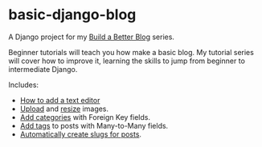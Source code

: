 # basic-django-blog

A Django project for my [Build a Better Blog](https://ctrlzblog.com/category/django/build-a-better-blog/) series.

Beginner tutorials will teach you how make a basic blog. My tutorial series will cover how to improve it, learning the skills to jump from beginner to intermediate Django.

Includes:
- [How to add a text editor](https://ctrlzblog.com/how-to-add-a-text-editor-to-a-django-blog-with-summernote/)
- [Upload](https://ctrlzblog.com/how-to-upload-images-in-django-with-pillow-blog-example/) and [resize](https://ctrlzblog.com/how-to-resize-images-for-your-django-project-using-pillow-blog-example/) images.
- [Add categories](https://ctrlzblog.com/django-foreign-key-example-how-to-add-categories-to-a-blog/) with Foreign Key fields.
- [Add tags](https://ctrlzblog.com/how-to-add-tags-to-your-blog-a-django-manytomanyfield-example/) to posts with Many-to-Many fields.
- [Automatically create slugs for posts](https://ctrlzblog.com/django-models-how-to-automatically-populate-slug-fields-for-urls/).
